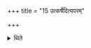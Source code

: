 +++
title = "15 उत्कर्षेदित्यपरम्"

+++

<details><summary>थिते</summary>

उत्कर्षेदित्यपरम् १५
</details>
